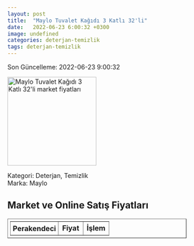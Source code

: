 ```yaml
---
layout: post
title:  "Maylo Tuvalet Kağıdı 3 Katlı 32'li"
date:   2022-06-23 6:00:32 +0300
image: undefined
categories: deterjan-temizlik
tags: deterjan-temizlik
---
```


Son Güncelleme: 2022-06-23 9:00:32

<img src="undefined" width="200" alt="Maylo Tuvalet Kağıdı 3 Katlı 32'li market fiyatları" />

Kategori: Deterjan, Temizlik
<br />
Marka: Maylo

<h2>Market ve Online Satış Fiyatları</h2>

<table border="1" style="padding: 5px;width:80%;">
  <tr>
    <td style="padding: 5px;"><strong>Perakendeci</strong></td>
    <td><strong>Fiyat</strong></td>
    <td><strong>İşlem</strong></td>
  </tr>
  
</table>
